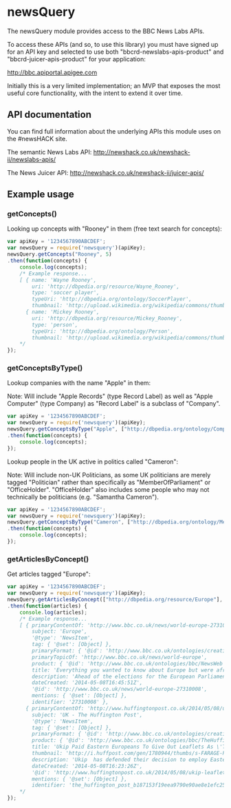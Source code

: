 newsQuery
=========

The newsQuery module provides access to the BBC News Labs APIs.

To access these APIs (and so, to use this library) you must have signed up for an API key and selected to use both "bbcrd-newslabs-apis-product" and "bbcrd-juicer-apis-product" for your application:

http://bbc.apiportal.apigee.com

Initially this is a very limited implementation; an MVP that exposes the most useful core functionality, with the intent to extend it over time.

## API documentation

You can find full information about the underlying APIs this module uses on the #newsHACK site.

The semantic News Labs API:
http://newshack.co.uk/newshack-ii/newslabs-apis/

The News Juicer API:
http://newshack.co.uk/newshack-ii/juicer-apis/

## Example usage

### getConcepts()

Looking up concepts with "Rooney" in them (free text search for concepts):

``` javascript
var apiKey = '1234567890ABCDEF';
var newsQuery = require('newsquery')(apiKey);
newsQuery.getConcepts("Rooney", 5)
.then(function(concepts) {
    console.log(concepts);
    /* Example response...
    [ { name: 'Wayne Rooney',
        uri: 'http://dbpedia.org/resource/Wayne_Rooney',
        type: 'soccer player',
        typeUri: 'http://dbpedia.org/ontology/SoccerPlayer',
        thumbnail: 'http://upload.wikimedia.org/wikipedia/commons/thumb/1/11/Rooney_CL.jpg/200px-Rooney_CL.jpg' },
      { name: 'Mickey Rooney',
        uri: 'http://dbpedia.org/resource/Mickey_Rooney',
        type: 'person',
        typeUri: 'http://dbpedia.org/ontology/Person',
        thumbnail: 'http://upload.wikimedia.org/wikipedia/commons/thumb/c/c5/Mickey_Rooney_still.jpg/200px-Mickey_Rooney_still.jpg' } ... ]
    */
});
```

### getConceptsByType()

Lookup companies with the name "Apple" in them:

Note: Will include "Apple Records" (type Record Label) as well as "Apple Computer" (type Company) as "Record Label" is a subclass of "Company".

``` javascript
var apiKey = '1234567890ABCDEF';
var newsQuery = require('newsquery')(apiKey);
newsQuery.getConceptsByType("Apple", ["http://dbpedia.org/ontology/Company"], 5)
.then(function(concepts) {
    console.log(concepts);
});
```
Lookup people in the UK active in politics called "Cameron":

Note: Will include non-UK Politicians, as some UK politicians are merely tagged "Politician" rather than specifically as "MemberOfParliament" or "OfficeHolder". "OfficeHolder" also includes some people who may not technically be politicians (e.g. "Samantha Cameron").

``` javascript
var apiKey = '1234567890ABCDEF';
var newsQuery = require('newsquery')(apiKey);
newsQuery.getConceptsByType("Cameron", ["http://dbpedia.org/ontology/MemberOfParliament", "http://dbpedia.org/ontology/Politician" ,"http://dbpedia.org/ontology/OfficeHolder"], 5)
.then(function(concepts) {
    console.log(concepts);
});
```

### getArticlesByConcept()

Get articles tagged "Europe":

``` javascript
var apiKey = '1234567890ABCDEF';
var newsQuery = require('newsquery')(apiKey);
newsQuery.getArticlesByConcept(["http://dbpedia.org/resource/Europe"], 10)
.then(function(articles) {
    console.log(articles);
    /* Example response...
    [ { primaryContentOf: 'http://www.bbc.co.uk/news/world-europe-27310008',
        subject: 'Europe',
        '@type': 'NewsItem',
        tag: { '@set': [Object] },
        primaryFormat: { '@id': 'http://www.bbc.co.uk/ontologies/creativework/TextualFormat' },
        primaryTopicOf: 'http://www.bbc.co.uk/news/world-europe',
        product: { '@id': 'http://www.bbc.co.uk/ontologies/bbc/NewsWeb' },
        title: 'Everything you wanted to know about Europe but were afraid to ask',
        description: 'Ahead of the elections for the European Parliament later this month, BBC Newsnight wants to hear your questions on all things EU.',
        dateCreated: '2014-05-08T16:45:51Z',
        '@id': 'http://www.bbc.co.uk/news/world-europe-27310008',
        mentions: { '@set': [Object] },
        identifier: '27310008' },
      { primaryContentOf: 'http://www.huffingtonpost.co.uk/2014/05/08/ukip-leaflets-eastern-europeans-cheap_n_5288745.html?utm_hp_ref=uk&ir=UK',
        subject: 'UK - The Huffington Post',
        '@type': 'NewsItem',
        tag: { '@set': [Object] },
        primaryFormat: { '@id': 'http://www.bbc.co.uk/ontologies/creativework/TextualFormat' },
        product: { '@id': 'http://www.bbc.co.uk/ontologies/bbc/TheHuffingtonPost' },
        title: 'Ukip Paid Eastern Europeans To Give Out Leaflets As \'They\'re Cheapest\'',
        thumbnail: 'http://i.huffpost.com/gen/1780944/thumbs/s-FARAGE-POSTER-mini.jpg',
        description: 'Ukip  has defended their decision to employ Eastern Europeans to distribute election leaflets, despite the party regularly warning that EU migrants threaten British jobs, as the firm offered "the cheapest possible price".  \nOn Wednesday, the Huffington Post UK revealed that Ukip had used a door-to-door distribution firm, which employed Eastern Europeans to hand out the party\'s leaflets. \nAndrew Spalis, distribution operative at  door-to-door distribution firm Fast Leaflet , told HuffPostUK th...',
        dateCreated: '2014-05-08T16:23:26Z',
        '@id': 'http://www.huffingtonpost.co.uk/2014/05/08/ukip-leaflets-eastern-europeans-cheap_n_5288745.html?utm_hp_ref=uk&ir=UK',
        mentions: { '@set': [Object] },
        identifier: 'the_huffington_post_b187153f19eea9790e90ae8e1efc25c09860eb6b' } ... ]
    */
});
```